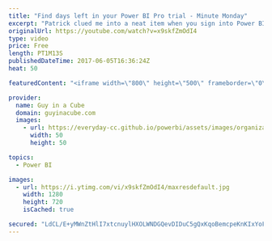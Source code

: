 ```yaml
---
title: "Find days left in your Power BI Pro trial - Minute Monday"
excerpt: "Patrick clued me into a neat item when you sign into Power BI. If you are signed up for either the Extended Pro Trial, or the in-service 60 Power BI Pro trial, you will see how many days are left in the upper right after you sign in. This is a neat clue for you at how much time you have before you need"
originalUrl: https://youtube.com/watch?v=x9skfZmOdI4
type: video
price: Free
length: PT1M13S
publishedDateTime: 2017-06-05T16:36:24Z
heat: 50

featuredContent: "<iframe width=\"800\" height=\"500\" frameborder=\"0\" src=\"https://www.youtube.com/embed/x9skfZmOdI4\" allow=\"accelerometer; autoplay; encrypted-media; gyroscope; picture-in-picture\" allowfullscreen></iframe>"

provider:
  name: Guy in a Cube
  domain: guyinacube.com
  images:
    - url: https://everyday-cc.github.io/powerbi/assets/images/organizations/guyinacube.com-50x50.jpg
      width: 50
      height: 50

topics:
  - Power BI

images:
  - url: https://i.ytimg.com/vi/x9skfZmOdI4/maxresdefault.jpg
    width: 1280
    height: 720
    isCached: true

secured: "LdCL/E+yMWnZtHlI7xtcnuylHXOLWNDGQevDIDuC5gQxKqoBemcpeKnKIxYoFeT9OErpbRt4iSCLIrNLWyf5U/RscTjipadVOXKmfC1uoTe89Y5aN+Yj6L/j8EqiVpcHRknThnCDy86fTelN4in6kWQ7RggFt/KR5Q2sNO8pRiXHHFEALn2bElbdfB/an/cUFMDLp3fGB9x2twzvQHYPabjvdSHyuILrlEmMFkSIHEwODsJ64CTRGkpY93m3slO6mKSqb5sd0Q6YpuBAVjVAgTsqdXCtn3qtmyMrQ58u2Xx9N/Y3bO+HBhFR3had9HzvBZEHa57VL8rISBuTt1LdY2ycBzyryDUJ0BLhQXn7rasukK6kGyqikKppaLaRwS7mOXLGjQW7hGsQIgt/92FmyJGmkJOUKCAukNraj1poJy0=;lQKilqfrjpPx4w4i7x7lxg=="
---
```


